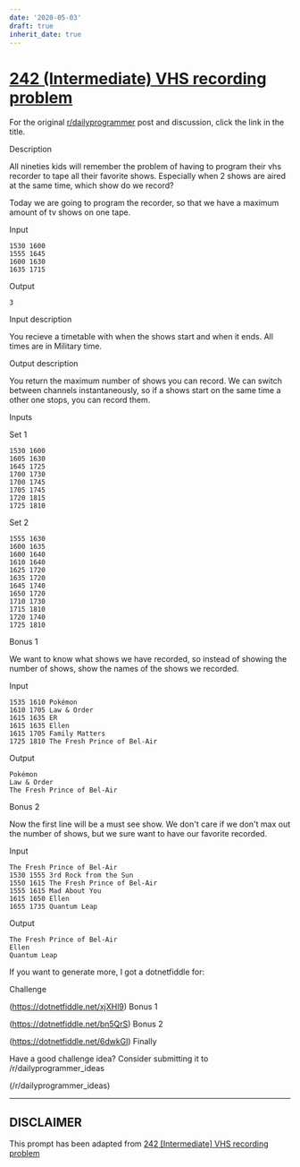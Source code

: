 ```yaml
---
date: '2020-05-03'
draft: true
inherit_date: true
---
```


# [242 (Intermediate) VHS recording problem](https://www.reddit.com/r/dailyprogrammer/comments/3u6o56/20151118_challenge_242_intermediate_vhs_recording/)

For the original [r/dailyprogrammer](https://www.reddit.com/r/dailyprogrammer/) post and discussion, click the link in the title.

Description

All nineties kids will remember the problem of having to program their vhs recorder to tape all their favorite shows. Especially when 2 shows are aired at the same time, which show do we record?

Today we are going to program the recorder, so that we have a maximum amount of tv shows on one tape.

Input


```
1530 1600
1555 1645
1600 1630
1635 1715
```
Output


```
3
```
Input description

You recieve a timetable with when the shows start and when it ends. All times are in Military time.

Output description

You return the maximum number of shows you can record.
We can switch between channels instantaneously, so if a shows start on the same time a other one stops, you can record them.

Inputs

Set 1


```
1530 1600
1605 1630
1645 1725
1700 1730
1700 1745
1705 1745
1720 1815
1725 1810
```
Set 2


```
1555 1630
1600 1635
1600 1640
1610 1640
1625 1720
1635 1720
1645 1740
1650 1720
1710 1730
1715 1810
1720 1740
1725 1810
```
Bonus 1

We want to know what shows we have recorded, so instead of showing the number of shows, show the names of the shows we recorded.

Input


```
1535 1610 Pokémon
1610 1705 Law & Order
1615 1635 ER
1615 1635 Ellen
1615 1705 Family Matters
1725 1810 The Fresh Prince of Bel-Air
```
Output


```
Pokémon
Law & Order
The Fresh Prince of Bel-Air
```
Bonus 2

Now the first line will be a must see show. We don't care if we don't max out the number of shows, but we sure want to have our favorite recorded.

Input


```
The Fresh Prince of Bel-Air
1530 1555 3rd Rock from the Sun
1550 1615 The Fresh Prince of Bel-Air
1555 1615 Mad About You
1615 1650 Ellen
1655 1735 Quantum Leap
```
Output


```
The Fresh Prince of Bel-Air
Ellen
Quantum Leap
```
If you want to generate more, I got a dotnetfiddle for:

Challenge

(https://dotnetfiddle.net/xjXHl9)
Bonus 1

(https://dotnetfiddle.net/bn5QrS)
Bonus 2

(https://dotnetfiddle.net/6dwkGl)
Finally

Have a good challenge idea?
Consider submitting it to /r/dailyprogrammer_ideas

(/r/dailyprogrammer_ideas)

----
## **DISCLAIMER**
This prompt has been adapted from [242 [Intermediate] VHS recording problem](https://www.reddit.com/r/dailyprogrammer/comments/3u6o56/20151118_challenge_242_intermediate_vhs_recording/
)
